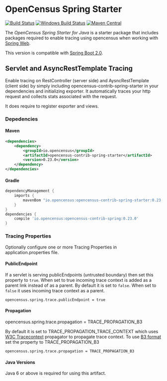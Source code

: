 # OpenCensus Spring Starter
[![Build Status][travis-image]][travis-url]
[![Windows Build Status][appveyor-image]][appveyor-url]
[![Maven Central][maven-image]][maven-url]

The *OpenCensus Spring Starter for Java* is a starter package that includes
packages required to enable tracing using opencensus when working with [Spring Web][spring-web-url].

This version is compatible with [Spring Boot 2.0][spring-boot-2.0-url].

## Servlet and AsyncRestTemplate Tracing

Enable tracing on RestController (server side) and AysncRestTemplate (client side) by simply including opencensus-contrib-spring-starter in your dependencies and
initializing exporter. It automatically traces your http request and collects stats associated with the
request.

It does require to register exporter and views.

### Depedencies

#### Maven

```xml
<dependencies>
    <dependency>
        <groupId>io.opencensus</groupId>
        <artifactId>opencensus-contrib-spring-starter</artifactId>
        <version>0.23.0</version>
    </dependency>
</dependencies>

```

#### Gradle
```gradle
dependencyManagement {
    imports {
        mavenBom "io.opencensus:opencensus-contrib-spring-starter:0.23.0"
    }
}
dependencies {
	compile 'io.opencensus:opencensus-contrib-spring:0.23.0'
}
```

### Tracing Properties

Optionally configure one or more Tracing Properties in application.properties file.


#### PublicEndpoint

If a servlet is serving publicEndpoints (untrusted boundary) then set this property to `true`. 
When set to true incoming trace context is added as a parent link instead of as a parent.
By default it is set to `false`. When set to `false` it uses incoming trace context as a parent.

```
opencensus.spring.trace.publicEndpoint = true
```

#### Propagation

opencensus.spring.trace.propagation = TRACE_PROPAGATION_B3

By default it is set to TRACE_PROPAGATION_TRACE_CONTEXT which uses [W3C Tracecontext](https://github.com/census-instrumentation/opencensus-java/blob/master/api/src/main/java/io/opencensus/trace/propagation/TextFormat.java)
propagator to propagate trace context. To use [B3 format](https://github.com/census-instrumentation/opencensus-java/blob/master/impl_core/src/main/java/io/opencensus/implcore/trace/propagation/B3Format.java) 
set the property to TRACE_PROPAGATION_B3

```
opencensus.spring.trace.propagation = TRACE_PROPAGATION_B3
```

[travis-image]: https://travis-ci.org/census-instrumentation/opencensus-java.svg?branch=master
[travis-url]: https://travis-ci.org/census-instrumentation/opencensus-java
[appveyor-image]: https://ci.appveyor.com/api/projects/status/hxthmpkxar4jq4be/branch/master?svg=true
[appveyor-url]: https://ci.appveyor.com/project/opencensusjavateam/opencensus-java/branch/master
[maven-image]: https://maven-badges.herokuapp.com/maven-central/io.opencensus/opencensus-contrib-spring/badge.svg
[maven-url]: https://maven-badges.herokuapp.com/maven-central/io.opencensus/opencensus-contrib-spring

#### Java Versions

Java 6 or above is required for using this artifact.

[travis-image]: https://travis-ci.org/census-instrumentation/opencensus-java.svg?branch=master
[travis-url]: https://travis-ci.org/census-instrumentation/opencensus-java
[appveyor-image]: https://ci.appveyor.com/api/projects/status/hxthmpkxar4jq4be/branch/master?svg=true
[appveyor-url]: https://ci.appveyor.com/project/opencensusjavateam/opencensus-java/branch/master
[maven-image]: https://maven-badges.herokuapp.com/maven-central/io.opencensus/opencensus-contrib-spring-starter/badge.svg
[maven-url]: https://maven-badges.herokuapp.com/maven-central/io.opencensus/opencensus-contrib-spring-starter
[spring-boot-2.0-url]: https://github.com/spring-projects/spring-boot/tree/2.0.x
[spring-web-url]: https://github.com/spring-projects/spring-framework/tree/master/spring-web
